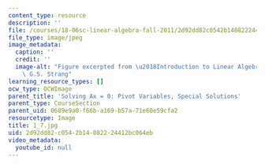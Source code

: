 ```yaml
---
content_type: resource
description: ''
file: /courses/18-06sc-linear-algebra-fall-2011/2d92dd82c0542b14082224412bc064eb_1_7.jpg
file_type: image/jpeg
image_metadata:
  caption: ''
  credit: ''
  image-alt: "Figure excerpted from \u2018Introduction to Linear Algebra\u2019 by\
    \ G.S. Strang"
learning_resource_types: []
ocw_type: OCWImage
parent_title: 'Solving Ax = 0: Pivot Variables, Special Solutions'
parent_type: CourseSection
parent_uid: 0689e9a0-f66b-a169-b57a-71e60e59cfa2
resourcetype: Image
title: 1_7.jpg
uid: 2d92dd82-c054-2b14-0822-24412bc064eb
video_metadata:
  youtube_id: null
---
```

